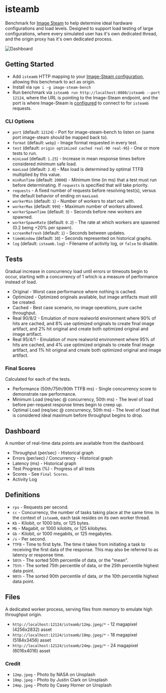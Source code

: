 # isteamb

Benchmark for [Image Steam](https://github.com/asilvas/node-image-steam) to help determine ideal hardware configurations and load levels. Designed to support load testing of large configurations, where every simulated user has it's own dedicated thread, and the origin proxy has it's own dedicated process.

![Dashboard](https://raw.githubusercontent.com/asilvas/node-image-steam/master/packages/image-steam-bench/docs/dashboard.jpg)


## Getting Started

* Add `isteamb` HTTP mapping to your [Image-Steam configuration](https://github.com/asilvas/node-image-steam/blob/master/scripts/dev.js#L50-L55), allowing this benchmark to act as origin.
* Install via `npm i -g image-steam-bench`
* Run benchmark via `isteamb run http://localhost:8080/isteamb --port 12124`, where the URL is pointing to the Image-Steam endpoint, and the port is where Image-Steam is [configured](https://github.com/asilvas/node-image-steam/blob/master/scripts/dev.js#L50-L55) to connect to for `isteamb` requests.

### CLI Options

* `port` (default: `12124`) - Port for image-steam-bench to listen on
  (same port image-steam should be mapped back to).
* `format` (default: `webp`) - Image format requested in every test.
* `test` (default: `origin optimized cached real-90 real-95`) - One or more tests to run.
* `minLoad` (default: `1.25`) - Increase in mean response times before considered minimum safe load.
* `maxLoad` (default: `2.0`) - Max load is determined by optimal TTFB multiplied by this value.
* `minRunTime` (default: `20000`) - Minimum time (in ms) that a test must run before determinating.
  If `requests` is specified that will take priority.
* `requests` - A fixed number of requests before resolving test(s), versus the default
  behavior of ending on `maxLoad`.
* `workerMin` (default: `1`) - Number of workers to start out with.
* `workerMax` (default: `999`) - Maximum number of workers allowed.
* `workerSpawnTime` (default: `3`) - Seconds before new workers are spawned.
* `workerSpawnRate` (default: `0.2`) - The rate at which workers are spawned (0.2 being +20% per spawn).
* `screenRefresh` (default: `1`) - Seconds between updates.
* `timeWindow` (default: `30`) - Seconds represented on historical graphs.
* `log` (default: `isteamb.log`) - Filename of activity log, or `false` to disable.


## Tests

Gradual increase in concurrency load until errors or timeouts begin to occur, starting with a concurrency of 1 which is a measure of performance instead of load.

* Original - Worst case performance where nothing is cached.
* Optimized - Optimized originals available, but image artifacts must still be created.
* Cached - Best case scenario, no image operations, pure cache throughput.
* Real 90/8/2 - Emulation of more realworld environment where 90% of hits are cached, and 8% use optimized originals to create final image artifact, and 2% hit original and create both optimized original and image artifact.
* Real 95/4/1 - Emulation of more realworld environment where 95% of hits are cached, and 4% use optimized originals to create final image artifact, and 1% hit original and create both optimized original and image artifact.

### Final Scores

Calculated for each of the tests.

* Performance (50th/75th/90th TTFB ms) - Single concurrency score to demonstrate raw performance.
* Minimum Load (req/sec @ concurrency, 50th ms) - The level of load before per-request
  response times begin to creep up.
* Optimal Load (req/sec @ concurrency, 50th ms) - The level of load that is considered ideal maximum
  before throughput begins to drop.



## Dashboard

A number of real-time data points are available from the dashboard.

* Throughput (per/sec) - Historical graph
* Errors (per/sec) / Concurrency - Historical graph
* Latency (ms) - Historical graph
* Test Progress (%) - Progress of all tests
* Scores - See `Final Scores`.
* Activity Log


## Definitions

* `rps` - Requests per second.
* `cc` - Concurrency, the number of tasks taking place at the same time.
  In the context of `isteamb`, each task resides on its own worker thread.
* `Kb` - Kilobit, or 1000 bits, or 125 bytes.
* `Mb` - Magabit, or 1000 kilobits, or 125 kilobytes.
* `Gb` - Kilobit, or 1000 megabits, or 125 megabytes.
* `/s` - Per second.
* `TTFB` - Time to first byte. The time it takes from initiating a task to receiving the first data of the response.
  This may also be referred to as latency or response time.
* `50th` - The sorted 50th percentile of data, or the "mean".
* `75th` - The sorted 75th percentile of data, or the 25th percentile highest data point. 
* `90th` - The sorted 90th percentile of data, or the 10th percentile highest data point. 


## Files

A dedicated worker process, serving files from memory to emulate high throughput origin.

* `http://localhost:12124/isteamb/12mp.jpeg/*` - 12 magapixel (4256x2832) asset
* `http://localhost:12124/isteamb/18mp.jpeg/*` - 18 magapixel (5184x3456) asset
* `http://localhost:12124/isteamb/24mp.jpeg/*` - 24 magapixel (6016x4016) asset


### Credit

* `12mp.jpeg` - Photo by NASA on Unsplash
* `18mp.jpeg` - Photo by Justin Clark on Unsplash
* `24mp.jpeg` - Photo by Casey Horner on Unsplash
